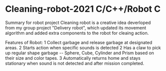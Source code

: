 # Cleaning-robot-2021 C/C++/Robot C
Summary for robot project 
Cleaning robot is a creative idea deverloped from my group project "Delivery robot", which updated its movement algorithm and added extra components to the robot for 
cleaing action.

Features of Robot:
  1 Collect garbage and release garbage at designated areas.
  2 Starts action when specific sounds is detected
  2 Has a claw to pick up regular shape garbage -- Sphere, Cube, Cylinder and Prism based on their size and color tapes.
  3 Automatically returns home and stays stationary when sound is not detected and after mission completed.

